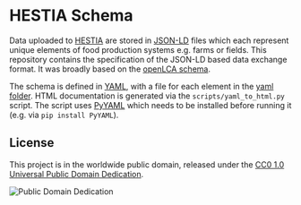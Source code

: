 # HESTIA Schema

Data uploaded to [HESTIA](http://hestia.earth/) are stored in
[JSON-LD](https://json-ld.org/) files which each represent unique elements of food
production systems e.g. farms or fields. This repository contains the specification of
the JSON-LD based data exchange format. It was broadly based on the [openLCA schema](https://github.com/GreenDelta/olca-schema).

The schema is defined in [YAML](http://yaml.org/), with a file for each element in
the [yaml folder](./yaml). HTML documentation is generated via the `scripts/yaml_to_html.py` script. The script uses [PyYAML](https://pypi.org/project/PyYAML/) which needs to be
installed before running it (e.g. via `pip install PyYAML`).

## License

This project is in the worldwide public domain, released under the [CC0 1.0 Universal Public Domain Dedication](https://creativecommons.org/publicdomain/zero/1.0/).

![Public Domain Dedication](https://licensebuttons.net/p/zero/1.0/88x31.png)
